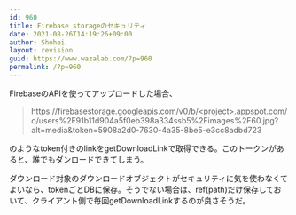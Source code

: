 ```yaml
---
id: 960
title: Firebase storageのセキュリティ
date: 2021-08-26T14:19:26+09:00
author: Shohei
layout: revision
guid: https://www.wazalab.com/?p=960
permalink: /?p=960
---
```

FirebaseのAPIを使ってアップロードした場合、
<blockquote>https://firebasestorage.googleapis.com/v0/b/&lt;project&gt;.appspot.com/o/users%2F91b11d904a5f0eb398a334ssb5%2Fimages%2F60.jpg?alt=media&amp;token=5908a2d0-7630-4a35-8be5-e3cc8adbd723</blockquote>
のようなtoken付きのlinkをgetDownloadLinkで取得できる。このトークンがあると、誰でもダンロードできてしまう。

ダウンロード対象のダウンロードオブジェクトがセキュリティに気を使わなくてよいなら、tokenごとDBに保存。そうでない場合は、ref(path)だけ保存しておいて、クライアント側で毎回getDownloadLinkするのが良さそうだ。